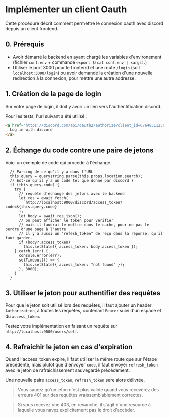 # Implémenter un client Oauth

Cette procédure décrit comment permettre le connexion oauth avec discord depuis un client frontend.

## 0. Prérequis

- Avoir démarré le backend en ayant chargé les variables d'environement (fichier `conf.env` + commande `export $(cat conf.env | xargs)`.)
- Utiliser le port 3000 pour le frontend et une route `/login` (soit `localhost:3000/login`) ou avoir demandé la création d'une nouvelle redirection à la connexion, pour mettre une autre addresse.

## 1. Création de la page de login

Sur votre page de login, il doit y avoir un lien vers l'authentification discord.

Pour les tests, l'url suivant a été utilisé :
```html
<a href="https://discord.com/api/oauth2/authorize?client_id=676485112564678657&redirect_uri=http%3A%2F%2Flocalhost%3A3000%2Flogin&response_type=code&scope=identify%20guilds">
  Log in with discord
</a>
```

## 2. Échange du code contre une paire de jetons

Voici un exemple de code qui procède à l'échange.

```tsx
  // Parsing de ce qu'il y a dans l'URL
  this.query = querystring.parse(this.props.location.search);
  // Est-ce qu'il y a un code tel que donné par discord ?
  if (this.query.code) {
    try {
      // requête d'échange des jetons avec le backend
      let res = await fetch(
        `http://localhost:9000/discord/access_token?code=${this.query.code}`
      );
      let body = await res.json();
      // on peut afficher le token pour vérifier
      // mais il faudrai le mettre dans le cache, pour ne pas le perdre d'une page à l'autre
      // il y a aussi un "refesh_token" de reçu dans la réponse, qu'il faut garder.
      if (body?.access_token)
        this.setState({ access_token: body.access_token });
    } catch (err) {
      console.error(err);
      setTimeout(() => {
        this.setState({ access_token: "not found" });
      }, 3000);
    }
  }
```

## 3. Utiliser le jeton pour authentifier des requêtes

Pour que le jeton soit utilisé lors des requêtes, il faut ajouter un header `Authorization`, à toutes les requêtes, contenant `Bearer` suivi d'un espace et du `access_token`.

Testez votre implémentation en faisant un requête sur `http://localhost:9000/users/self`.

## 4. Rafraichir le jeton en cas d'expiration

Quand l'access_token expire, il faut utiliser la même route que sur l'étape précédente, mais plutot que d'envoyer `code`, il faut envoyer `refresh_token` avec le jeton de rafraichissement sauvegardé précédement.

Une nouvelle paire `access_token`, `refresh_token` sere alors délivrée.

> Vous saurez qu'un jeton n'est plus valide quand vous receverez des erreurs 401 sur des requêtes vraissemblablement correctes.

> Si vous recevez une 403, en revanche, il s'agit d'une resource à laquelle vous navez explicitement pas le droit d'accèder.
